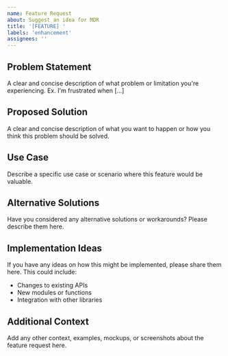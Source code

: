 ```yaml
---
name: Feature Request
about: Suggest an idea for MDR
title: '[FEATURE] '
labels: 'enhancement'
assignees: ''
---
```


## Problem Statement
A clear and concise description of what problem or limitation you're experiencing. Ex. I'm frustrated when [...]

## Proposed Solution
A clear and concise description of what you want to happen or how you think this problem should be solved.

## Use Case
Describe a specific use case or scenario where this feature would be valuable.

## Alternative Solutions
Have you considered any alternative solutions or workarounds? Please describe them here.

## Implementation Ideas
If you have any ideas on how this might be implemented, please share them here.
This could include:
- Changes to existing APIs
- New modules or functions
- Integration with other libraries

## Additional Context
Add any other context, examples, mockups, or screenshots about the feature request here.
